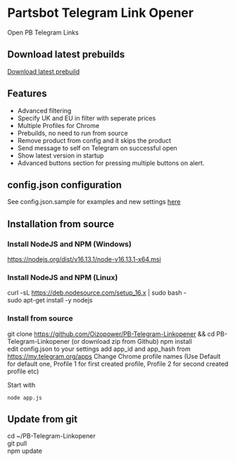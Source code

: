 # Partsbot Telegram Link Opener
Open PB Telegram Links

## Download latest prebuilds  
[Download latest prebuild](https://github.com/Oizopower/PB-Telegram-Linkopener/releases)

## Features
- Advanced filtering
- Specify UK and EU in filter with seperate prices
- Multiple Profiles for Chrome
- Prebuilds, no need to run from source
- Remove product from config and it skips the product
- Send message to self on Telegram on successful open
- Show latest version in startup
- Advanced buttons section for pressing multiple buttons on alert.

## config.json configuration
See config.json.sample for examples and new settings [here](config.json.sample)

## Installation from source   

### Install NodeJS and NPM (Windows)
https://nodejs.org/dist/v16.13.1/node-v16.13.1-x64.msi

### Install NodeJS and NPM (Linux)
curl -sL https://deb.nodesource.com/setup_16.x | sudo bash -  
sudo apt-get install -y nodejs  
  
### Install from source
git clone https://github.com/Oizopower/PB-Telegram-Linkopener && cd PB-Telegram-Linkopener  (or download zip from Github)
npm install  
edit config.json to your settings
add app_id and app_hash from https://my.telegram.org/apps 
Change Chrome profile names (Use Default for default one, Profile 1 for first created profile, Profile 2 for second created profile etc)


Start with
```
node app.js
```
## Update from git
cd ~/PB-Telegram-Linkopener  
git pull  
npm update   
